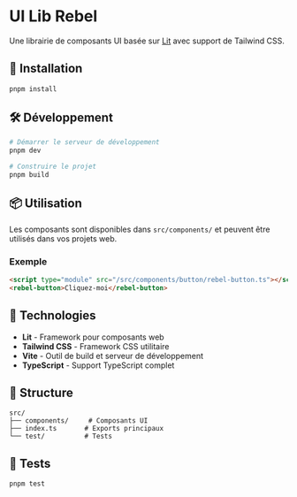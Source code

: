 # UI Lib Rebel

Une librairie de composants UI basée sur [Lit](https://lit.dev/) avec support de Tailwind CSS.

## 🚀 Installation

```bash
pnpm install
```

## 🛠️ Développement

```bash
# Démarrer le serveur de développement
pnpm dev

# Construire le projet
pnpm build
```

## 📦 Utilisation

Les composants sont disponibles dans `src/components/` et peuvent être utilisés dans vos projets web.

### Exemple

```html
<script type="module" src="/src/components/button/rebel-button.ts"></script>
<rebel-button>Cliquez-moi</rebel-button>
```

## 🎨 Technologies

- **Lit** - Framework pour composants web
- **Tailwind CSS** - Framework CSS utilitaire
- **Vite** - Outil de build et serveur de développement
- **TypeScript** - Support TypeScript complet

## 📁 Structure

```
src/
├── components/     # Composants UI
├── index.ts       # Exports principaux
└── test/          # Tests
```

## 🧪 Tests

```bash
pnpm test
```
